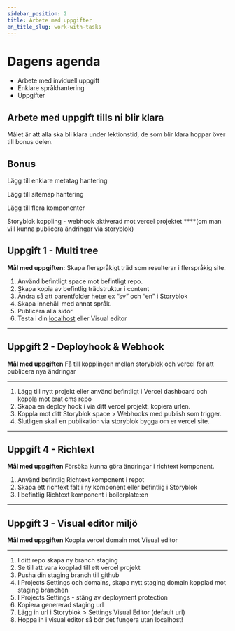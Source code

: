 ```yaml
---
sidebar_position: 2
title: Arbete med uppgifter
en_title_slug: work-with-tasks
---
```


# Dagens agenda

- Arbete med inviduell uppgift
- Enklare språkhantering
- Uppgifter

## Arbete med uppgift tills ni blir klara

Målet är att alla ska bli klara under lektionstid, de som blir klara
hoppar över till bonus delen.

## **Bonus**

Lägg till enklare metatag hantering

Lägg till sitemap hantering

Lägg till flera komponenter

Storyblok koppling -  webhook aktiverad mot vercel projektet 
****(om man vill kunna publicera ändringar via storyblok)

## Uppgift 1 -  Multi tree

**Mål med uppgiften:**
Skapa flerspråkigt träd som resulterar i flerspråkig site.

1. Använd befintligt space mot befintligt repo.
2. Skapa kopia av befintlig trädstruktur i content
3. Ändra så att parentfolder heter ex “sv” och “en” i Storyblok
4. Skapa innehåll med annat språk.
5. Publicera alla sidor
6. Testa i din [localhost](http://localhost) eller Visual editor

---

## Uppgift 2 - Deployhook & Webhook

**Mål med uppgiften**
Få till kopplingen mellan storyblok och vercel för att publicera nya ändringar
****

1. Lägg till nytt projekt eller använd befintligt i Vercel dashboard och koppla mot erat cms repo
2. Skapa en deploy hook i via ditt vercel projekt, kopiera urlen.
3. Koppla mot ditt Storyblok space > Webhooks med publish som trigger.
4. Slutligen skall en publikation via storyblok bygga om er vercel site.

---

## Uppgift 4 - Richtext

**Mål med uppgiften**
Försöka kunna göra ändringar i richtext komponent. 

1. Använd befintlig Richtext komponent i repot
2. Skapa ett richtext fält i ny komponent eller befintlig i Storyblok
3. I befintlig Richtext komponent i boilerplate:en

---

## Uppgift 3 - Visual editor miljö

**Mål med uppgiften**
Koppla vercel domain mot Visual editor
****

1. I ditt repo skapa ny branch staging
2. Se till att vara kopplad till ett vercel projekt
3. Pusha din staging branch till github
4. I Projects Settings och domains, skapa nytt staging domain kopplad mot staging  branchen
5. I Projects Settings - stäng av deployment protection
6. Kopiera genererad staging url
7. Lägg in url i Storyblok > Settings Visual Editor (default url)
8. Hoppa in i visual editor så bör det fungera utan localhost!